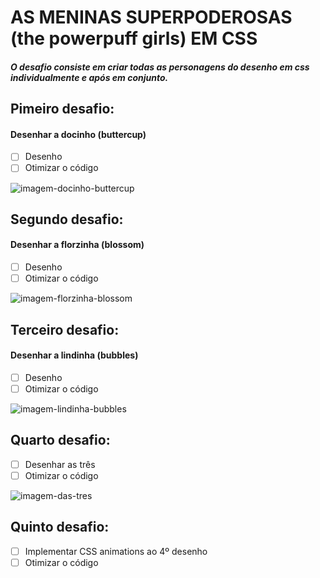 # AS MENINAS SUPERPODEROSAS (the powerpuff girls) EM CSS

##### O desafio consiste em criar todas as personagens do desenho em css individualmente e após em conjunto.

## Pimeiro desafio:
#### Desenhar a docinho (buttercup)
- [ ] Desenho
- [ ] Otimizar o código

![imagem-docinho-buttercup](https://i.pinimg.com/originals/b9/29/80/b92980fb5015a32ea8c582f264be8068.png)

## Segundo desafio:
#### Desenhar a florzinha (blossom)
- [ ] Desenho
- [ ] Otimizar o código

![imagem-florzinha-blossom](https://vignette.wikia.nocookie.net/powerpuff/images/2/23/Blossom-pic.png/revision/latest?cb=20130517081824)

## Terceiro desafio:
#### Desenhar a lindinha (bubbles)  
- [ ] Desenho
- [ ] Otimizar o código

![imagem-lindinha-bubbles](https://vignette.wikia.nocookie.net/powerpuff/images/7/7b/Bubbles-pic.png/revision/latest?cb=20160727212257)

## Quarto desafio:
- [ ] Desenhar as três
- [ ] Otimizar o código

![imagem-das-tres](https://sm.mashable.com/t/mashable_in/photo/default/powerpuff-girls-wallpaper-new_f9aj.910.jpg)

## Quinto desafio:
- [ ] Implementar CSS animations ao 4º desenho
- [ ] Otimizar o código